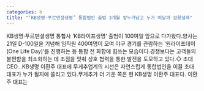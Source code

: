 ```yaml
---
categories: b
title: "‘KB생명·푸르덴셜생명’ 통합법인 출범 3개월 앞누가남고 누가 떠날까 설왕설래"
---
```

KB생명·푸르덴셜생명 통합사 ‘KB라이프생명’ 출범이 100여일 앞으로 다가왔다.양사는 21일 D-100일을 기념해 임직원 400여명이 모여 야구 경기를 관람하는 ‘원라이프데이(One Life Day)’를 진행하는 등 통합 전 화합에 힘쓰는 모습이다.경쟁보다는 고객들의 불편함을 최소화하는 데 초점을 맞춰 상호 협력을 통한 발전을 도모하고 있다.◇ 초대 CEO...KB생명 이환주 대표에 무게추업계의 시선은 자연스럽게 통합법인을 이끌 초대 대표가 누가 될지에 쏠리고 있다.무게추가 더 기운 쪽은 현 KB생명 이환주 대표다. 이환주 대표는
